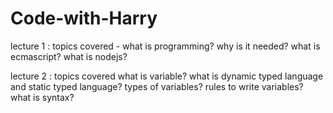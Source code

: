 # Code-with-Harry 
lecture 1 : topics covered - 
what is programming?
why is it needed?
what is ecmascript?
what is nodejs?
 
 lecture 2 : topics covered
 what is variable?
 what is dynamic typed language and static typed language?
 types of variables?
 rules to write variables?
 what is syntax?
 
